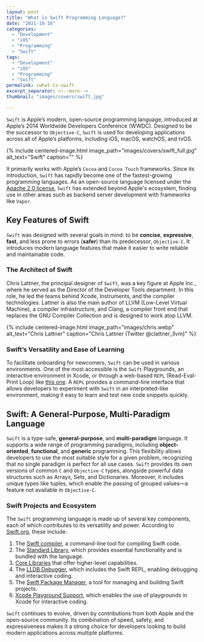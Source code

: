 ```yaml
---
layout: post
title: "What is Swift Programming Language?"
date: "2021-10-18"
categories: 
  - "Development"
  - "iOS"
  - "Programming"
  - "Swift"
tags: 
  - "Development"
  - "iOS"
  - "Programming"
  - "Swift"
permalink: /what-is-swift
excerpt_separator: <!--more-->
thumbnail: "images/covers/swift.jpg"

---
```


`Swift` is Apple’s modern, open-source programming language, introduced at Apple’s 2014 Worldwide Developers Conference (WWDC). Designed to be the successor to `Objective-C`, `Swift` is used for developing applications across all of Apple’s platforms, including iOS, macOS, watchOS, and tvOS. 

<!--more-->

{%
 include centered-image.html 
 image_path="images/covers/swift_full.jpg"
 alt_text="Swift" 
 caption=""
%}

It primarily works with Apple’s `Cocoa` and `Cocoa Touch` frameworks. Since its introduction, `Swift` has rapidly become one of the fastest-growing programming languages. As an open-source language licensed under the [Apache 2.0 license](https://swift.org/LICENSE.txt), `Swift` has extended beyond Apple's ecosystem, finding use in other areas such as backend server development with frameworks like `Vapor`.

## Key Features of Swift

`Swift` was designed with several goals in mind: to be **concise**, **expressive**, **fast**, and less prone to errors (**safer**) than its predecessor, `Objective-C`. It introduces modern language features that make it easier to write reliable and maintainable code.

### The Architect of Swift

Chris Lattner, the principal designer of `Swift`, was a key figure at Apple Inc., where he served as the Director of the Developer Tools department. In this role, he led the teams behind Xcode, Instruments, and the compiler technologies. Lattner is also the main author of LLVM (Low-Level Virtual Machine), a compiler infrastructure, and Clang, a compiler front end that replaces the GNU Compiler Collection and is designed to work atop LLVM.

{%
 include centered-image.html 
 image_path="images/chris.webp"
 alt_text="Chris Lattner" 
 caption="Chris Lattner (Twitter @clattner\_llvm)"
%}

### Swift’s Versatility and Ease of Learning

To facilitate onboarding for newcomers, `Swift` can be used in various environments. One of the most accessible is the `Swift` Playgrounds, an interactive environment in Xcode, or through a web-based `REPL` (Read-Eval-Print Loop) like [this one](https://replit.com/languages/swift). A `REPL` provides a command-line interface that allows developers to experiment with `Swift` in an interpreted-like environment, making it easy to learn and test new code snippets quickly.

## Swift: A General-Purpose, Multi-Paradigm Language

`Swift` is a type-safe, **general-purpose**, and **multi-paradigm** language. It supports a wide range of programming paradigms, including **object-oriented**, **functional**, and **generic** programming. This flexibility allows developers to use the most suitable style for a given problem, recognizing that no single paradigm is perfect for all use cases. `Swift` provides its own versions of common `C` and `Objective-C` types, alongside powerful data structures such as Arrays, Sets, and Dictionaries. Moreover, it includes unique types like tuples, which enable the passing of grouped values—a feature not available in `Objective-C`.

### Swift Projects and Ecosystem

The `Swift` programming language is made up of several key components, each of which contributes to its versatility and power. According to [Swift.org](https://swift.org), these include:

1. The [Swift compiler](https://swift.org/compiler-stdlib/), a command-line tool for compiling Swift code.
2. The [Standard Library](https://swift.org/compiler-stdlib/), which provides essential functionality and is bundled with the language.
3. [Core Libraries](https://swift.org/core-libraries/) that offer higher-level capabilities.
4. The [LLDB Debugger](https://swift.org/lldb/), which includes the Swift REPL, enabling debugging and interactive coding.
5. The [Swift Package Manager](https://swift.org/package-manager/), a tool for managing and building Swift projects.
6. [Xcode Playground Support](https://swift.org/lldb/#xcode-playground-support), which enables the use of playgrounds in Xcode for interactive coding.

`Swift` continues to evolve, driven by contributions from both Apple and the open-source community. Its combination of speed, safety, and expressiveness makes it a strong choice for developers looking to build modern applications across multiple platforms.
